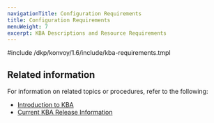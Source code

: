 ```yaml
---
navigationTitle: Configuration Requirements
title: Configuration Requirements
menuWeight: 7
excerpt: KBA Descriptions and Resource Requirements
---
```


<!-- markdownlint-disable MD018 -->

#include /dkp/konvoy/1.6/include/kba-requirements.tmpl

## Related information

For information on related topics or procedures, refer to the following:

- [Introduction to KBA](../../addons)
- [Current KBA Release Information](../../release-notes/kubernetes-base-addon)
